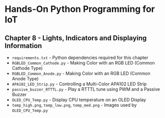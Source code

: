 # Hands-On Python Programming for IoT

## Chapter 8 - Lights, Indicators and Displaying Information

* `requirements.txt` - Python dependencies required for this chapter
* `RGBLED_Common_Cathode.py` - Making Color with an RGB LED (Common Cathode Type)
* `RGBLED_Common_Anode.py` - Making Color with an RGB LED (Common Anode Type)
* `APA102_LED_Strip.py` - Controlling a Multi-Color APA102 LED Strip
* `passive_buzzer_RTTTL.py` - Play a RTTTL tune using PWM and a Passive Buzzer
* `OLED_CPU_Temp.py` - Display CPU temperature on an OLED Display
* `temp_high.png`, `temp_low.png`, `temp_med.png` - Images used by `OLED_CPU_Temp.py`